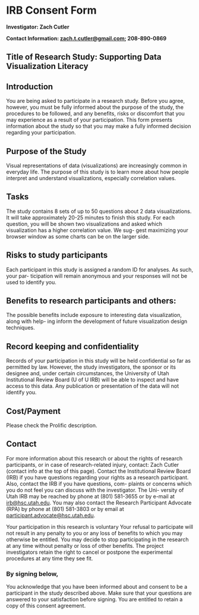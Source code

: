 # IRB Consent Form

 **Investigator: Zach Cutler**

 **Contact Information: zach.t.cutler@gmail.com; 208-890-0869**

## Title of Research Study: Supporting Data Visualization Literacy
## Introduction
You are being asked to participate in a research study. Before you
              agree, however, you must be fully informed about the purpose of
              the study, the procedures to be followed, and any benefits, risks
              or discomfort that you may experience as a result of your
              participation. This form presents information about the study so
              that you may make a fully informed decision regarding your
              participation.

## Purpose of the Study
Visual representations of data (visualizations) are increasingly common in everyday life.
The purpose of this study is to learn more about how people interpret and understand 
visualizations, especially correlation values.

## Tasks
The study contains 8 sets of up to 50 questions about 2 data visualizations. It will take 
approximately 20-25 minutes to finish this study. For each question, you will be shown 
two visualizations and asked which visualization has a higher correlation value. We sug-
gest maximizing your browser window as some charts can be on the larger side.

## Risks to study participants
Each participant in this study is assigned a random ID for analyses. As such, your par-
ticipation will remain anonymous and your responses will not be used to identify you.


## Benefits to research participants and others:
The possible benefits include exposure to interesting data visualization, along with help-
ing inform the development of future visualization design techniques.

## Record keeping and confidentiality
Records of your participation in this study will be held confidential so far as permitted by
law. However, the study investigators, the sponsor or its designee and, under certain 
circumstances, the University of Utah Institutional Review Board (U of U IRB) will be 
able to inspect and have access to this data. Any publication or presentation of the data 
will not identify you.

## Cost/Payment
Please check the Prolific description.

## Contact
For more information about this research or about the rights of research participants, or 
in case of research-related injury, contact: Zach Cutler (contact info at the top of this 
page). Contact the Institutional Review Board (IRB) if you have questions regarding 
your rights as a research participant. Also, contact the IRB if you have questions, com-
plaints or concerns which you do not feel you can discuss with the investigator. The Uni-
versity of Utah IRB may be reached by phone at (801) 581-3655 or by e-mail at 
irb@hsc.utah.edu. You may also contact the Research Participant Advocate (RPA) by 
phone at (801) 581-3803 or by email at participant.advocate@hsc.utah.edu.

Your participation in this research is voluntary
Your refusal to participate will not result in any penalty to you
or any loss of benefits to which you may otherwise be entitled.
You may decide to stop participating in the research at any time
without penalty or loss of other benefits. The project
investigators retain the right to cancel or postpone the
experimental procedures at any time they see fit.

### By signing below,
You acknowledge that you have been informed about and consent to
be a participant in the study described above. Make sure that your
questions are answered to your satisfaction before signing. You
are entitled to retain a copy of this consent agreement.


